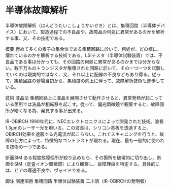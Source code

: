 # 半導体故障解析

半導体故障解析（はんどうたいこしょうかいせき）とは、集積回路（半導体デバイス）において、製造過程での不良品や、故障品の何処に異常があるのかを解析する事、又、その技術である。

概要
極めて多くの素子の集合体である集積回路に於いて、何処が、どの様に、壊れているのかを解析する技術である。LSIテスタ（半導体試験装置）では、不良品である事は分かっても、その回路の何処に異常があるのかまでは分からない。数千万ものトランジスタが集積された回路に於いて、その一つ一つを試験していくのは現実的ではなく、又、それ以上に配線の不良などもあり得る。従って、集積回路の登場当初から、集積度の向上に伴って、故障解析技術も進歩している。

技術
液晶法
集積回路上に液晶を展開させて動作させると、異常発熱が起こっている箇所では液晶が相転移を起こす。従って、偏光顕微鏡で観察すると、故障個所が暗くなる為、発見する事が出来る。

IR-OBIRCH
1990年代に、NECエレクトロニクスによって開発された技術。波長1.3μmのレーザー光を用いる。この波長は、シリコン基板を透過する上、OBIRCH効果を遮蔽する光電流が起こらない。これでスキャニングを行うと、故障の仕方によって、特徴的なコントラストが現れる。現在、最も一般的に使われる技術の一つである。

断面SIM
ある程度故障個所が絞り込めたら、その箇所を破壊的に切り出し、断面をSIM（走査イオン顕微鏡）により観察し、故障理由を特定する。具体的には、ビアの導通不良や、ヴォイドである。

脚注
関連項目
集積回路
半導体試験装置
二川清（IR-OBIRCHの発明者）